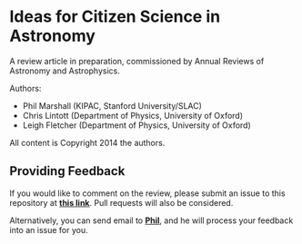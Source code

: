 # Ideas for Citizen Science in Astronomy

A review article in preparation, commissioned by Annual Reviews of Astronomy and Astrophysics.

Authors: 
* Phil Marshall (KIPAC, Stanford University/SLAC)
* Chris Lintott (Department of Physics, University of Oxford)
* Leigh Fletcher (Department of Physics, University of Oxford)

All content is Copyright 2014 the authors.


## Providing Feedback

If you would like to comment on the review, please submit an issue to this
repository at **[this
link](https://github.com/drphilmarshall/Ideas-for-Citizen-Science-in-Astronomy/issues)**.
Pull requests will also be considered.

Alternatively, you can send email to **[Phil](mailto:pjm@stanford.edu)**, and
he will process your feedback into an issue for you.
